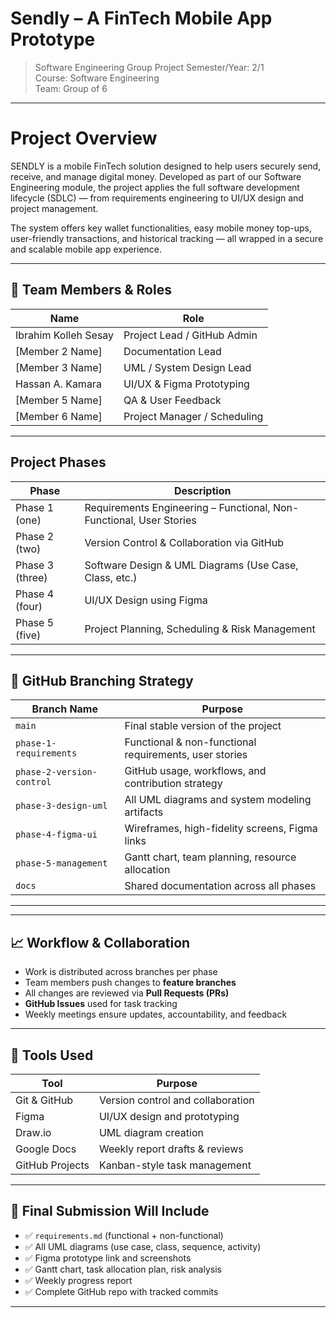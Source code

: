# Sendly – A FinTech Mobile App Prototype

> Software Engineering Group Project
> Semester/Year: 2/1  
> Course: Software Engineering  
> Team: Group of 6  

---

# Project Overview

SENDLY is a mobile FinTech solution designed to help users securely send, receive, and manage digital money. Developed as part of our Software Engineering module, the project applies the full software development lifecycle (SDLC) — from requirements engineering to UI/UX design and project management.

The system offers key wallet functionalities, easy mobile money top-ups, user-friendly transactions, and historical tracking — all wrapped in a secure and scalable mobile app experience.

---

## 👥 Team Members & Roles

| Name                    | Role                         |
|-------------------------|------------------------------|
| Ibrahim Kolleh Sesay    | Project Lead / GitHub Admin  |
| [Member 2 Name]         | Documentation Lead           |
| [Member 3 Name]         | UML / System Design Lead     |
| Hassan A. Kamara        | UI/UX & Figma Prototyping    |
| [Member 5 Name]         | QA & User Feedback           |
| [Member 6 Name]         | Project Manager / Scheduling |

---

## Project Phases

| Phase          | Description                                                          |
|----------------|----------------------------------------------------------------------|
|   Phase 1 (one)| Requirements Engineering – Functional, Non-Functional, User Stories  |
| Phase 2 (two)  | Version Control & Collaboration via GitHub                           |
| Phase 3 (three)| Software Design & UML Diagrams (Use Case, Class, etc.)               |
| Phase 4 (four) | UI/UX Design using Figma                                             |
| Phase 5 (five) | Project Planning, Scheduling & Risk Management                       |

---

## 🌿 GitHub Branching Strategy

| Branch Name              | Purpose |
|--------------------------|---------|
| `main`                   | Final stable version of the project |
| `phase-1-requirements`   | Functional & non-functional requirements, user stories |
| `phase-2-version-control`| GitHub usage, workflows, and contribution strategy |
| `phase-3-design-uml`     | All UML diagrams and system modeling artifacts |
| `phase-4-figma-ui`       | Wireframes, high-fidelity screens, Figma links |
| `phase-5-management`     | Gantt chart, team planning, resource allocation |
| `docs`                   | Shared documentation across all phases |

---

---

## 📈 Workflow & Collaboration

- Work is distributed across branches per phase
- Team members push changes to **feature branches**
- All changes are reviewed via **Pull Requests (PRs)**
- **GitHub Issues** used for task tracking
- Weekly meetings ensure updates, accountability, and feedback

---

## 🧰 Tools Used

| Tool        | Purpose                     |
|-------------|-----------------------------|
| Git & GitHub| Version control and collaboration |
| Figma       | UI/UX design and prototyping |
| Draw.io     | UML diagram creation         |
| Google Docs| Weekly report drafts & reviews |
| GitHub Projects | Kanban-style task management |

---

## 📄 Final Submission Will Include

- ✅ `requirements.md` (functional + non-functional)
- ✅ All UML diagrams (use case, class, sequence, activity)
- ✅ Figma prototype link and screenshots
- ✅ Gantt chart, task allocation plan, risk analysis
- ✅ Weekly progress report
- ✅ Complete GitHub repo with tracked commits

---

